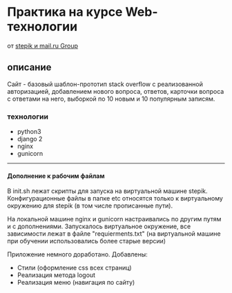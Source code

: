 # Практика на курсе Web-технологии
  от [stepik и mail.ru Group](https://stepik.org/course/154/syllabus)

## описание
Сайт - базовый шаблон-прототип stack overflow с реализованной авторизацией, добавлением нового вопроса, ответов, карточки вопроса с ответами на него, выборкой по 10 новым и 10 популярным записям. 

### технологии
  - python3
  - django 2
  - nginx
  - gunicorn

  -----------
#### Дополнение к рабочим файлам
В init.sh лежат скрипты для запуска на виртуальной машине stepik. Конфигурационные файлы в папке etc относятся только к виртуальному окружению для stepik (в том числе прописанные пути).


На локальной машине nginx и gunicorn настраивались по другим путям и с дополнениями.
Запускалось виртуальное окружение, все зависимости лежат в файле "requierments.txt" (на виртуальной машине при обучении использовались более старые версии)


Приложение немного доработано. Добавлены:
- Стили (оформление css всех страниц)
- Реализация метода logout
- Реализация меню (навигация по сайту)
